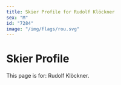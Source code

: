 ```yaml
---
title: Skier Profile for Rudolf Klöckner
sex: "M"
id: "7284"
image: "/img/flags/rou.svg" 
---
```


# Skier Profile

This page is for: Rudolf Klöckner.
    